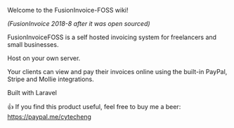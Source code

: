 Welcome to the FusionInvoice-FOSS wiki!


_(FusionInvoice 2018-8 after it was open sourced)_

FusionInvoiceFOSS is a self hosted invoicing system for freelancers and small businesses.

Host on your own server.

Your clients can view and pay their invoices online using the built-in PayPal, Stripe and Mollie integrations.

Built with Laravel

:+1: If you find this product useful, feel free to buy me a beer: https://paypal.me/cytecheng